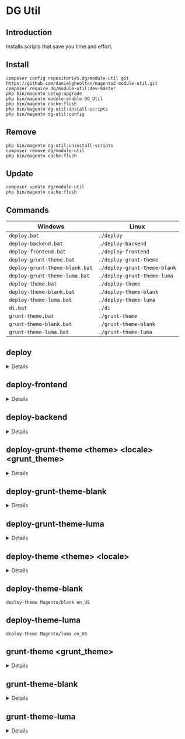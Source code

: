 # DG Util

## Introduction

Installs scripts that save you time and effort.

## Install

```
composer config repositories.dg/module-util git https://github.com/danielgheoltan/magento2-module-util.git
composer require dg/module-util:dev-master
php bin/magento setup:upgrade
php bin/magento module:enable DG_Util
php bin/magento cache:flush
php bin/magento dg-util:install-scripts
php bin/magento dg-util:config
```

## Remove

```
php bin/magento dg-util:uninstall-scripts
composer remove dg/module-util
php bin/magento cache:flush
```

## Update

```
composer update dg/module-util
php bin/magento cache:flush
```

## Commands

| Windows                        | Linux                        |
| ------------------------------ | ---------------------------- |
| `deploy.bat`                   | `./deploy`                   | 
| `deploy-backend.bat`           | `./deploy-backend`           |
| `deploy-frontend.bat`          | `./deploy-frontend`          |
| `deploy-grunt-theme.bat`       | `./deploy-grunt-theme`       |
| `deploy-grunt-theme-blank.bat` | `./deploy-grunt-theme-blank` |
| `deploy-grunt-theme-luma.bat`  | `./deploy-grunt-theme-luma`  |
| `deploy-theme.bat`             | `./deploy-theme`             |
| `deploy-theme-blank.bat`       | `./deploy-theme-blank`       |
| `deploy-theme-luma.bat`        | `./deploy-theme-luma`        |
| `di.bat`                       | `./di`                       |
| `grunt-theme.bat`              | `./grunt-theme`              |
| `grunt-theme-blank.bat`        | `./grunt-theme-blank`        |
| `grunt-theme-luma.bat`         | `./grunt-theme-luma`         |

## deploy

<details>
    <summary>Details</summary>

> 1. **Enables maintenance mode**
> 
>   `php bin/magento maintenance:enable`
>
> 2. **Deletes the contents of the following directories:**
>
>   * `generated`
>   * `pub/static/adminhtml`
>   * `pub/static/frontend`
>   * `var/cache`
>   * `var/page_cache`
>   * `var/view_preprocessed`
>
> 3. **Flushes cache storage**
>
>   `php bin/magento cache:flush`
>
> 4. **Updates required components**
>
>   `composer update`
>
> 5. **Upgrades the Magento application, DB data, and schema**
>
>   `php bin/magento setup:upgrade`
>
> 6. **Reindexes Data**
>
>   `php bin/magento indexer:reindex`
>
> 7. **Creates resized product images**
>
>   `php bin/magento catalog:images:resize`
>
> 8. **Deploys static view files**
>
>   `php bin/magento setup:static-content:deploy en_US --no-html-minify -f`
>
> 9. **Disables maintenance mode**
>
>   `php bin/magento maintenance:disable`
</details>

## deploy-frontend

<details>
    <summary>Details</summary>

> 1. **Enables maintenance mode**
>
>   `php bin/magento maintenance:enable`
>   
> 2. **Deletes the contents of the following directories:**
>
>   * `generated`
>   * `pub/static/frontend`
>   * `var/cache`
>   * `var/page_cache`
>   * `var/view_preprocessed`
>
> 3. **Flushes cache storage**
>
>   `php bin/magento cache:flush`
>
> 4. **Upgrades the Magento application, DB data, and schema**
>
>   `php bin/magento setup:upgrade`
>  
> 5. **Deploys static view files for frontend area**
>
>   `php bin/magento setup:static-content:deploy en_US --area="frontend" --no-html-minify -f`
>
> 6. **Disables maintenance mode**
>
>   `php bin/magento maintenance:disable`
</details>

## deploy-backend

<details>
    <summary>Details</summary>

> 1. **Enables maintenance mode**
>
>   `php bin/magento maintenance:enable`
>
> 2. **Deletes the contents of the following directories:**
>
>   * `generated`
>   * `pub/static/adminhtml`
>   * `var/cache`
>   * `var/page_cache`
>   * `var/view_preprocessed`
>
> 3. **Flushes cache storage**
>
>   `php bin/magento cache:flush`
>
> 4. **Upgrades the Magento application, DB data, and schema**
>
>   `php bin/magento setup:upgrade`
>
> 5. **Deploys static view files for frontend area**
>
>   `php bin/magento setup:static-content:deploy en_US --area="adminhtml" --no-html-minify -f`
>
> 6. **Disables maintenance mode**
>
>   `php bin/magento maintenance:disable`
</details>

## deploy-grunt-theme \<theme\> \<locale\> \<grunt_theme\>

<details>
    <summary>Details</summary>

> 1. **Deletes the contents of the following directories:**
>   * `pub/static/frontend/<theme>/<locale>`
>   * `var/cache`
>   * `var/page_cache`
>   * `var/view_preprocessed/less/frontend/<theme>/<locale>`
>   * `var/view_preprocessed/pub/static/frontend/<theme>/<locale>`
>   * `var/view_preprocessed/source/frontend/<theme>/<locale>`
>
> 3. **Republishes symlinks to the source files to the `pub/static/frontend/` directory**
>
>   `grunt exec:<theme>`
>
> 4. **Deploys static view files**
>
>   `php bin/magento setup:static-content:deploy <locale> --theme="<theme>" --no-html-minify -f` 
>
> 5. **Tracks the changes in the source files and recompiles CSS files**
>
>   `grunt watch less:<grunt_theme>`
</details>

## deploy-grunt-theme-blank

<details>
    <summary>Details</summary>

> `deploy-grunt-theme Magento/blank en_US blank`
</details>

## deploy-grunt-theme-luma

<details>
    <summary>Details</summary>

>    `deploy-grunt-theme Magento/luma en_US luma`
</details>

## deploy-theme \<theme\> \<locale\>

<details>
    <summary>Details</summary>

> 1. **Deletes the contents of the following directories:**
>    * `pub/static/frontend/<theme>/<locale>`
>    * `var/cache`
>    * `var/page_cache`
>    * `var/view_preprocessed/less/frontend/<theme>/<locale>`
>    * `var/view_preprocessed/pub/static/frontend/<theme>/<locale>`
>    * `var/view_preprocessed/source/frontend/<theme>/<locale>`
> 
> 2. **Deploys static view files**
>
>    `php bin/magento setup:static-content:deploy <locale> --theme="<theme>" --no-html-minify -f` 
</details>

## deploy-theme-blank

`deploy-theme Magento/blank en_US`

## deploy-theme-luma

`deploy-theme Magento/luma en_US`

## grunt-theme \<grunt_theme\>

<details>
    <summary>Details</summary>

> **Compiles CSS files** using the symlinks published in the `pub/static/frontend/` directory, **tracks the changes** in the source files and **recompiles CSS files**.
>
> `grunt less:<grunt_theme> && grunt watch less:<grunt_theme>`
</details>

## grunt-theme-blank

<details>
    <summary>Details</summary>

> `grunt-theme blank`
</details>

## grunt-theme-luma

<details>
    <summary>Details</summary>

> `grunt-theme luma`
</details>
